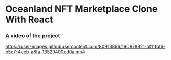 # Oceanland NFT Marketplace Clone With React

### A video of the project

https://user-images.githubusercontent.com/80913896/190878921-af11fbf6-b5e7-4eeb-a8fa-13529400ed0a.mp4

